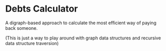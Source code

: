 # Debts Calculator

A digraph-based approach to calculate the most efficient way of paying back someone.

(This is just a way to play around with graph data structures and recursive data structure traversion)
